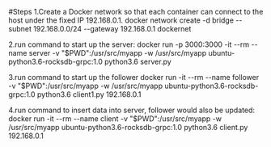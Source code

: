 #Steps
1.Create a Docker network so that each container can connect to the host under the fixed IP 192.168.0.1.
docker network create -d bridge --subnet 192.168.0.0/24 --gateway 192.168.0.1 dockernet

2.run command to start up the server:
docker run -p 3000:3000 -it --rm --name server -v "$PWD":/usr/src/myapp -w /usr/src/myapp ubuntu-python3.6-rocksdb-grpc:1.0 python3.6 server.py

3.run command to start up the follower 
docker run -it --rm --name follower -v "$PWD":/usr/src/myapp -w /usr/src/myapp ubuntu-python3.6-rocksdb-grpc:1.0 python3.6 client1.py 192.168.0.1

4.run command to insert data into server, follower would also be updated:
docker run -it --rm --name client -v "$PWD":/usr/src/myapp -w /usr/src/myapp ubuntu-python3.6-rocksdb-grpc:1.0 python3.6 client.py 192.168.0.1
